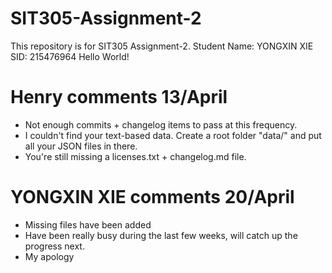 # SIT305-Assignment-2

This repository is for SIT305 Assignment-2.
Student Name: YONGXIN XIE
SID: 215476964
Hello World!

# Henry comments 13/April
- Not enough commits + changelog items to pass at this frequency.
- I couldn't find your text-based data. Create a root folder "data/" and put all your JSON files in there.
- You're still missing a licenses.txt + changelog.md file.

# YONGXIN XIE comments 20/April
- Missing files have been added
- Have been really busy during the last few weeks, will catch up the progress next.
- My apology

